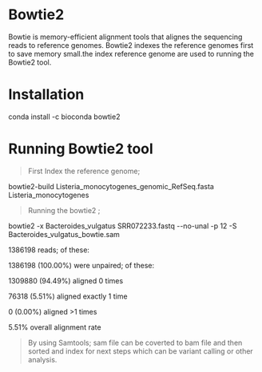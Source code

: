 # Bowtie2

Bowtie is memory-efficient alignment tools that alignes the sequencing reads to reference genomes. Bowtie2 indexes the reference genomes first to save memory small.the index reference genome are used to running the Bowtie2 tool.

# Installation

conda install -c bioconda bowtie2

# Running Bowtie2 tool

> First Index the reference genome;

bowtie2-build Listeria_monocytogenes_genomic_RefSeq.fasta Listeria_monocytogenes

> Running the bowtie2 ;

bowtie2 -x Bacteroides_vulgatus SRR072233.fastq --no-unal -p 12 -S Bacteroides_vulgatus_bowtie.sam

1386198 reads; of these:

1386198 (100.00%) were unpaired; of these:

1309880 (94.49%) aligned 0 times

76318 (5.51%) aligned exactly 1 time

0 (0.00%) aligned >1 times

5.51% overall alignment rate

> By using Samtools; sam file can be coverted to bam file and then sorted and index for next steps which can be variant calling or other analysis.
